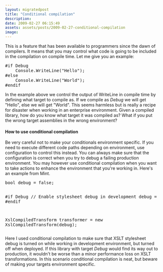 ```yaml
---
layout: migratedpost
title: "Conditional compilation"
description:
date: 2009-02-27 06:15:49
assets: assets/posts/2009-02-27-conditional-compilation
image: 
---
```


<p>This is a feature that has been available to programmers since the dawn of compilers. It means that you may control what code is going to be included in the compilation on compile time. Let me give you an example:</p>
<pre class="brush: csharp">#if Debug
    Console.WriteLine("Hello");
#else
    Console.WriteLine("World");
#endif</pre>
<p>In the example above we control the output of WriteLine in compile time by defining what target to compile as. If we compile as <em>Debug</em> we will get "Hello", else we will get "World".  This seems harmless but is really a recipe for disaster when working in an enterprise environment. Given a compiled library, how do you know what target it was compiled as? What if you put the wrong target assemblies in the wrong environment?</p>
<h4>How to use conditional compilation</h4>
<p>Be very careful not to make your conditionals environment specific. If you need to execute different code paths depending on environment, use configuration to control this instead. You can always make sure that the configuration is correct when you try to debug a failing production environment.  You may however use conditional compilation when you want to take actions to enhance the environment that you're working in. Here's an example from Mint.</p>
<pre class="brush: csharp">bool debug = false;

#if Debug // Enable stylesheet debug in development
debug = true;
#endif

XslCompiledTransform transformer = new XslCompiledTransform(debug);</pre>
<p>Here I used conditional compilation to make sure that XSLT stylesheet debug is turned on while working in development environment, but turned off when deployed.  If this library with target <em>Debug</em> would find its way out to production, it wouldn't be worse than a minor performance loss on XSLT transformations. In this scenario conditional compilation is neat, but beware of making your targets environment specific.</p>
